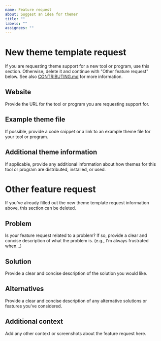 ```yaml
---
name: Feature request
about: Suggest an idea for themer
title: ""
labels: ""
assignees: ""
---
```


# New theme template request

If you are requesting theme support for a new tool or program, use this section. Otherwise, delete it and continue with "Other feature request" below. See also [CONTRIBUTING.md](https://github.com/mjswensen/themer/blob/main/.github/CONTRIBUTING.md) for more information.

## Website

Provide the URL for the tool or program you are requesting support for.

## Example theme file

If possible, provide a code snippet or a link to an example theme file for your tool or program.

## Additional theme information

If applicable, provide any additional information about how themes for this tool or program are distributed, installed, or used.

# Other feature request

If you've already filled out the new theme template request information above, this section can be deleted.

## Problem

Is your feature request related to a problem? If so, provide a clear and concise description of what the problem is. (e.g., I'm always frustrated when...)

## Solution

Provide a clear and concise description of the solution you would like.

## Alternatives

Provide a clear and concise description of any alternative solutions or features you've considered.

## Additional context

Add any other context or screenshots about the feature request here.

